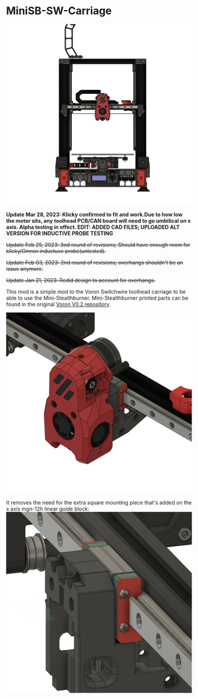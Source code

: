 # MiniSB-SW-Carriage

![EW_MINI_SB](https://github.com/SpoopySnek/MiniSB-SW-Carriage/blob/main/IMG/EW_MINI_SB.png)

**Update Mar 28, 2023: Klicky confirmed to fit and work.Due to how low the motor sits, any toolhead PCB/CAN board will need to go umbilical on x axis. Alpha testing in effect. EDIT: ADDED CAD FILES; UPLOADED ALT VERSION FOR INDUCTIVE PROBE TESTING**

~~Update Feb 25, 2023: 3nd round of revisions; Should have enough room for klicky/Omron inductuve probe(untested).~~

~~Update Feb 03, 2023: 2nd round of revisions; overhangs shouldn't be an issue anymore.~~

~~Update Jan 21, 2023: Redid design to account for overhangs.~~

This mod is a simple mod to the Voron Switchwire toolhead carriage to be able to use the Mini-Stealthburner. Mini-Stealthburner printed parts can be found in the original [Voron V0.2 repository](https://github.com/VoronDesign/Voron-0).

![EW_MINI_SB_CARRIAGE](https://github.com/SpoopySnek/MiniSB-SW-Carriage/blob/main/IMG/EW_MINI_SB_CARRIAGE.png)

It removes the need for the extra square mounting piece that's added on the x axis mgn-12h linear guide block:
![EW_MINI_SB_CARRIAGE_MOUNTING](https://github.com/SpoopySnek/MiniSB-SW-Carriage/blob/main/IMG/EW_MINI_SB_CARRIAGE_MOUNTING.png)
